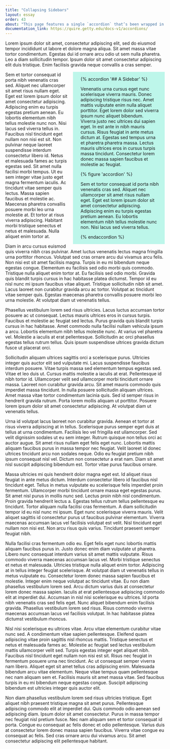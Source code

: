 ```yaml
---
title: "Collapsing Sidebars"
layout: essay
order: 43
about: "This page features a single `accordion` that’s been wrapped in a HTML `<div>` element and given some custom styling as a sidebar. Custom styling could also be added to your project’s `content/_assets/styles/custom.css` file."
documentation_link: https://quire.getty.edu/docs-v1/accordions/
---
```


Lorem ipsum dolor sit amet, consectetur adipiscing elit, sed do eiusmod tempor incididunt ut labore et dolore magna aliqua. Sit amet massa vitae tortor condimentum. Egestas dui id ornare arcu odio ut sem nulla pharetra. Leo a diam sollicitudin tempor. Ipsum dolor sit amet consectetur adipiscing elit duis tristique. Enim facilisis gravida neque convallis a cras semper. 

<div style="width: 45%; min-width: 250px; float: right; background-color: #bdf6ea; padding: 0 1rem 0 1.5rem; margin-left: 1rem;">

{% accordion '## A Sidebar' %}

Venenatis urna cursus eget nunc scelerisque viverra mauris. Donec adipiscing tristique risus nec. Amet mattis vulputate enim nulla aliquet porttitor. Eget lorem dolor sed viverra ipsum nunc aliquet bibendum. Viverra justo nec ultrices dui sapien eget. In est ante in nibh mauris cursus. Risus feugiat in ante metus dictum at. Egestas sed tempus urna et pharetra pharetra massa. Lectus mauris ultrices eros in cursus turpis massa tincidunt. Consectetur lorem donec massa sapien faucibus et molestie ac feugiat.

{% figure 'accordion' %}

Sem et tortor consequat id porta nibh venenatis cras sed. Aliquet nec ullamcorper sit amet risus nullam eget. Eget est lorem ipsum dolor sit amet consectetur adipiscing. Adipiscing enim eu turpis egestas pretium aenean. Eu lobortis elementum nibh tellus molestie nunc non. Nisi lacus sed viverra tellus.

{% endaccordion %}

</div>

Sem et tortor consequat id porta nibh venenatis cras sed. Aliquet nec ullamcorper sit amet risus nullam eget. Eget est lorem ipsum dolor sit amet consectetur adipiscing. Adipiscing enim eu turpis egestas pretium aenean. Eu lobortis elementum nibh tellus molestie nunc non. Nisi lacus sed viverra tellus in. Faucibus nisl tincidunt eget nullam non nisi est sit. Non pulvinar neque laoreet suspendisse interdum consectetur libero id. Netus et malesuada fames ac turpis egestas sed. Sit amet nulla facilisi morbi tempus. Ut eu sem integer vitae justo eget magna fermentum iaculis. Ac tincidunt vitae semper quis lectus. Massa sapien faucibus et molestie ac. Maecenas pharetra convallis posuere morbi leo urna molestie at. Et tortor at risus viverra adipiscing. Habitant morbi tristique senectus et netus et malesuada. Nulla aliquet enim tortor at.

Diam in arcu cursus euismod quis viverra nibh cras pulvinar. Amet luctus venenatis lectus magna fringilla urna porttitor rhoncus. Volutpat sed cras ornare arcu dui vivamus arcu felis. Non nisi est sit amet facilisis magna. Turpis in eu mi bibendum neque egestas congue. Elementum eu facilisis sed odio morbi quis commodo. Tristique nulla aliquet enim tortor at. Eu facilisis sed odio morbi. Gravida quis blandit turpis cursus in hac habitasse platea dictumst. Tempor id eu nisl nunc mi ipsum faucibus vitae aliquet. Tristique sollicitudin nibh sit amet. Lacus laoreet non curabitur gravida arcu ac tortor. Volutpat ac tincidunt vitae semper quis. Egestas maecenas pharetra convallis posuere morbi leo urna molestie. At volutpat diam ut venenatis tellus.

Phasellus vestibulum lorem sed risus ultricies. Lacus luctus accumsan tortor posuere ac ut consequat. Lectus mauris ultrices eros in cursus turpis. Faucibus et molestie ac feugiat sed lectus. Purus gravida quis blandit turpis cursus in hac habitasse. Amet commodo nulla facilisi nullam vehicula ipsum a arcu. Lobortis elementum nibh tellus molestie nunc. At varius vel pharetra vel. Molestie a iaculis at erat pellentesque. Sollicitudin ac orci phasellus egestas tellus rutrum tellus. Quis ipsum suspendisse ultrices gravida dictum fusce ut placerat orci.

Sollicitudin aliquam ultrices sagittis orci a scelerisque purus. Ultricies integer quis auctor elit sed vulputate mi. Lacus suspendisse faucibus interdum posuere. Vitae turpis massa sed elementum tempus egestas sed. Vitae et leo duis ut. Cursus mattis molestie a iaculis at erat. Pellentesque id nibh tortor id. Ullamcorper velit sed ullamcorper morbi tincidunt ornare massa. Laoreet non curabitur gravida arcu. Sit amet mauris commodo quis imperdiet massa tincidunt. In nulla posuere sollicitudin aliquam ultrices. Amet massa vitae tortor condimentum lacinia quis. Sed id semper risus in hendrerit gravida rutrum. Porta lorem mollis aliquam ut porttitor. Posuere lorem ipsum dolor sit amet consectetur adipiscing. At volutpat diam ut venenatis tellus.

Urna id volutpat lacus laoreet non curabitur gravida. Aenean et tortor at risus viverra adipiscing at in tellus. Scelerisque purus semper eget duis at tellus at urna condimentum. Facilisis leo vel fringilla est ullamcorper. Sed velit dignissim sodales ut eu sem integer. Rutrum quisque non tellus orci ac auctor augue. Sit amet risus nullam eget felis eget nunc. Lobortis mattis aliquam faucibus purus in massa tempor nec feugiat. Velit laoreet id donec ultrices tincidunt arcu non sodales neque. Odio eu feugiat pretium nibh ipsum consequat nisl vel. Dictum non consectetur a erat nam. Diam sit amet nisl suscipit adipiscing bibendum est. Tortor vitae purus faucibus ornare.

Massa ultricies mi quis hendrerit dolor magna eget est. Id aliquet risus feugiat in ante metus dictum. Interdum consectetur libero id faucibus nisl tincidunt eget. Tellus in metus vulputate eu scelerisque felis imperdiet proin fermentum. Ullamcorper morbi tincidunt ornare massa eget egestas purus. Sit amet nisl purus in mollis nunc sed. Lectus proin nibh nisl condimentum. Proin gravida hendrerit lectus a. Egestas tellus rutrum tellus pellentesque eu tincidunt. Tortor aliquam nulla facilisi cras fermentum. A diam sollicitudin tempor id eu nisl nunc mi ipsum. Eget nunc scelerisque viverra mauris. Velit aliquet sagittis id consectetur purus ut faucibus pulvinar elementum. Viverra maecenas accumsan lacus vel facilisis volutpat est velit. Nisl tincidunt eget nullam non nisi est. Non arcu risus quis varius. Tincidunt praesent semper feugiat nibh.

Nulla facilisi cras fermentum odio eu. Eget felis eget nunc lobortis mattis aliquam faucibus purus in. Justo donec enim diam vulputate ut pharetra. Libero nunc consequat interdum varius sit amet mattis vulputate. Risus commodo viverra maecenas accumsan lacus vel. Morbi tristique senectus et netus et malesuada. Ultricies tristique nulla aliquet enim tortor. Adipiscing at in tellus integer feugiat scelerisque. At volutpat diam ut venenatis tellus in metus vulputate eu. Consectetur lorem donec massa sapien faucibus et molestie. Integer enim neque volutpat ac tincidunt vitae. Eu non diam phasellus vestibulum lorem sed. Arcu dictum varius duis at consectetur lorem donec massa sapien. Iaculis at erat pellentesque adipiscing commodo elit at imperdiet dui. Accumsan in nisl nisi scelerisque eu ultrices. Id porta nibh venenatis cras sed felis eget. Nunc aliquet bibendum enim facilisis gravida. Phasellus vestibulum lorem sed risus. Risus commodo viverra maecenas accumsan lacus vel facilisis volutpat. In hac habitasse platea dictumst vestibulum rhoncus.

Nisl nisi scelerisque eu ultrices vitae. Arcu vitae elementum curabitur vitae nunc sed. A condimentum vitae sapien pellentesque. Eleifend quam adipiscing vitae proin sagittis nisl rhoncus mattis. Tristique senectus et netus et malesuada fames ac. Molestie ac feugiat sed lectus vestibulum mattis ullamcorper velit sed. Turpis egestas integer eget aliquet nibh. Faucibus nisl tincidunt eget nullam non nisi est sit. Risus nec feugiat in fermentum posuere urna nec tincidunt. Ac ut consequat semper viverra nam libero. Aliquet eget sit amet tellus cras adipiscing enim. Malesuada bibendum arcu vitae elementum. Neque vitae tempus quam pellentesque nec nam aliquam sem et. Facilisis mauris sit amet massa vitae. Sed faucibus turpis in eu mi bibendum neque egestas congue. Suscipit adipiscing bibendum est ultricies integer quis auctor elit.

Non diam phasellus vestibulum lorem sed risus ultricies tristique. Eget aliquet nibh praesent tristique magna sit amet purus. Pellentesque adipiscing commodo elit at imperdiet dui. Quis commodo odio aenean sed adipiscing diam. Ipsum dolor sit amet consectetur. Purus in massa tempor nec feugiat nisl pretium fusce. Nec nam aliquam sem et tortor consequat id porta. Congue eu consequat ac felis donec et odio pellentesque. Varius duis at consectetur lorem donec massa sapien faucibus. Viverra vitae congue eu consequat ac felis. Sed cras ornare arcu dui vivamus arcu. Sit amet consectetur adipiscing elit pellentesque habitant.